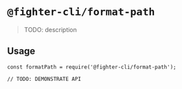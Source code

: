 # `@fighter-cli/format-path`

> TODO: description

## Usage

```
const formatPath = require('@fighter-cli/format-path');

// TODO: DEMONSTRATE API
```
